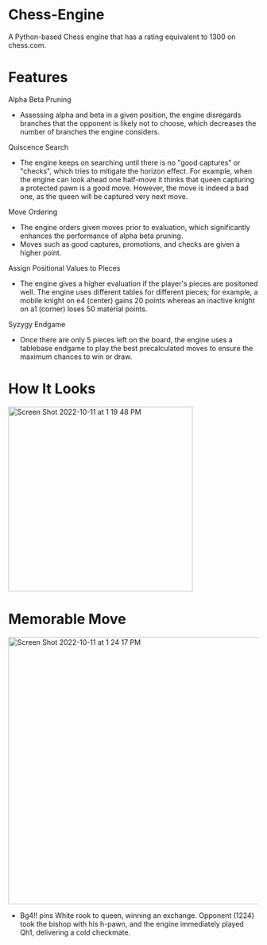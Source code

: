 # Chess-Engine
A Python-based Chess engine that has a rating equivalent to 1300 on chess.com.

# Features
Alpha Beta Pruning
* Assessing alpha and beta in a given position, the engine disregards branches that the opponent is likely not to choose, which decreases the number of branches the engine considers.

Quiscence Search
* The engine keeps on searching until there is no "good captures" or "checks", which tries to mitigate the horizon effect. For example, when the engine can look ahead one half-move it thinks that queen capturing a protected pawn is a good move. However, the move is indeed a bad one, as the queen will be captured very next move. 

Move Ordering
* The engine orders given moves prior to evaluation, which significantly enhances the performance of alpha beta pruning.
* Moves such as good captures, promotions, and checks are given a higher point.

Assign Positional Values to Pieces
* The engine gives a higher evaluation if the player's pieces are positoned well. The engine uses different tables for different pieces; for example, a mobile knight on e4 (center) gains 20 points whereas an inactive knight on a1 (corner) loses 50 material points.

Syzygy Endgame
* Once there are only 5 pieces left on the board, the engine uses a tablebase endgame to play the best precalculated moves to ensure the maximum chances to win or draw.

# How It Looks
<img width="371" alt="Screen Shot 2022-10-11 at 1 19 48 PM" src="https://user-images.githubusercontent.com/65887459/195190432-237af847-eb06-470a-b137-998602af5803.png">

# Memorable Move
<img width="537" alt="Screen Shot 2022-10-11 at 1 24 17 PM" src="https://user-images.githubusercontent.com/65887459/195191252-6f27116e-54af-4926-bcd9-2b00b88b821c.png">

* Bg4!! pins White rook to queen, winning an exchange. Opponent (1224) took the bishop with his h-pawn, and the engine immediately played Qh1, delivering a cold checkmate.
